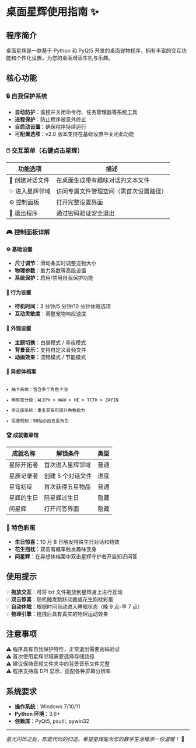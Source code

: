 # 桌面星辉使用指南 ✨

## 程序简介

桌面星辉是一款基于 Python 和 PyQt5 开发的桌面宠物程序，拥有丰富的交互功能和个性化设置，为您的桌面增添生机与乐趣。

## 核心功能

### 🔒 自我保护系统

- **自动防护**：监控并关闭命令行、任务管理器等系统工具
- **进程保护**：防止程序被意外终止
- **自启动设置**：确保程序持续运行
- **可配置选项**：v2.0 版本支持在基础设置中关闭此功能

### 🖱️ 交互菜单（右键点击星辉）

| 功能选项 | 描述 |
|----------|------|
| 📝 创建对话文件 | 在桌面生成带有趣味对话的文本文件 |
| ✨ 进入星辉邻域 | 访问专属文件管理空间（需首次设置路径） |
| ⚙️ 控制面板 | 打开完整设置界面 |
| 🚪 退出程序 | 通过密码验证安全退出 |

### 🎮 控制面板详解

#### ⚙️ 基础设置

- **尺寸调节**：滑动条实时调整宠物大小
- **物理参数**：重力系数等高级设置
- **系统保护**：启用/禁用自我保护功能

#### 🧬 行为设置

- **待机时间**：3 分钟/5 分钟/10 分钟休眠选项
- **互动灵敏度**：调整宠物响应速度

#### 🎨 外观设置

- **主题切换**：白昼模式 / 黑夜模式
- **背景音乐**：支持自定义音频文件
- **动画效果**：流畅模式 / 节能模式





#### 📜 异想体档案

```markdown

✦ 抽卡系统：包含多个角色卡池

✦ 稀有度分级：ALEPH > WAW > HE > TETH > ZAYIN

✦ 命之座系统：重复获取可提升角色能力

✦ 保底机制：90抽必出五星角色

```




#### 🏆 成就徽章馆

| 成就名称 | 解锁条件 | 类型 |
|----------|----------|------|
| 星际开拓者 | 首次进入星辉邻域 | 普通 |
| 星辰记录者 | 创建 5 个对话文件 | 进度 |
| 星穹初绽 | 首次获得五星物品 | 普通 |
| 星辉的生日 | 陪星辉过生日 | 隐藏 |
| 问星辉 | 打开问答界面 | 隐藏 |

### 🎉 特色彩蛋

- **生日惊喜**：10 月 8 日触发特殊生日对话和特效
- **花生抱枕**：双击有概率触发趣味变身
- **问星辉**：在异想体档案中双击星辉守护者开启知识问答

## 使用提示

💡 **拖放交互**：可将 txt 文件拖放到星辉身上进行互动  
💡 **双击惊喜**：随机触发跳跃动画或花生抱枕彩蛋  
💡 **自动休眠**：根据时间自动进入睡眠状态（晚 9 点-早 7 点）  
💡 **物理引擎**：拖拽后具有真实的物理运动效果  

## 注意事项

⚠️ 程序具有自我保护特性，正常退出需要密码验证  
⚠️ 首次使用星辉邻域需要选择存储路径  
⚠️ 建议保持音频文件夹中的背景音乐文件完整  
⚠️ 程序支持高 DPI 显示，适配各种屏幕分辨率  

## 系统要求

- **操作系统**：Windows 7/10/11
- **Python 环境**：3.6+
- **依赖库**：PyQt5, psutil, pywin32

---

*星光闪烁之处，即是代码的归途。希望星辉能为您的数字生活增添一份温暖！* 🌟

